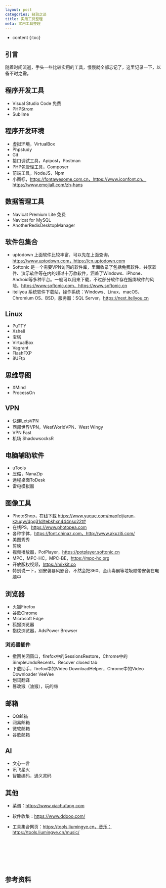 ```yaml
---
layout: post
categories: 经验之谈
title: 实用工具整理
meta: 实用工具整理
---
```

* content
{:toc}

## 引言

随着时间流逝，手头一些比较实用的工具，慢慢就全部忘记了，这里记录一下，以备不时之需。

## 程序开发工具

* Visual Studio Code 免费
* PHPStrom
* Sublime

## 程序开发环境

* 虚拟环境，VirtualBox
* Phpstudy
* Git
* 接口调试工具，Apipost，Postman
* PHP包管理工具，Composer
* 前端工具，NodeJS，Npm
* 小图标，https://fontawesome.com.cn，https://www.iconfont.cn、https://www.emojiall.com/zh-hans


## 数据管理工具

* Navicat Premium Lite 免费
* Navicat for MySQL
* AnotherRedisDesktopManager

## 软件包集合

* uptodown 上面软件比较丰富，可以先在上面查询，https://www.uptodown.com，https://cn.uptodown.com
* Softonic 是一个需要VPN访问的软件库，里面收录了包括免费软件、共享软件、演示软件等在内的超过十万款软件，涵盖了Windows、iPhone、Android等多种平台。一般可以用来下载，不过部分软件存在捆绑软件的风险。https://www.softonic.com，https://www.softonic.cn
* itellyou 系统软件下载站，操作系统：Windows、Linux、macOS、Chromium OS、BSD，服务器：SQL Server，https://next.itellyou.cn

## Linux

* PuTTY
* Xshell
* 宝塔
* VirtualBox
* Vagrant
* FlashFXP
* 8UFtp

## 思维导图

* XMind
* ProcessOn

## VPN

* 快连LetsVPN
* 西部世界VPN，WestWorldVPN、West Wingy
* VPN Fast
* 机场 ShadowsocksR

## 电脑辅助软件

* uTools
* 压缩，NanaZip
* 远程桌面ToDesk 
* 雷电模拟器

## 图像工具

* PhotoShop，在线下载 https://www.yuque.com/maofeijiarun-kzuqw/dpg31d/tebkhxn444nso22t#
* 在线PS，https://www.photopea.com
* 各种字体，https://font.chinaz.com，http://www.akuziti.com/
* 美图秀秀
* 剪映
* 视频播放器，PotPlayer，https://potplayer.softonic.cn
* MPC，MPC-HC，MPC-BE，https://mpc-hc.org
* 开放版权视频，https://mixkit.co
* 特别说一下，别安装暴风影音，不然会把360、金山毒霸等垃圾顺带安装在电脑中

## 浏览器

* 火狐Firefox
* 谷歌Chrome
* Microsoft Edge
* 狐猴浏览器
* 指纹浏览器，AdsPower Browser

### 浏览器插件

* 撤回关闭窗口，firefox中的SessionsRestore，Chrome中的SimpleUndoRecents、Recover closed tab
* 下载助手，firefox中的Video DownloadHelper，Chrome中的Video Downloader VeeVee
* 划词翻译
* 篡改猴（油猴），玩的嗨

## 邮箱

* QQ邮箱
* 网易邮箱
* 微软邮箱
* 谷歌邮箱

## AI 

* 文心一言
* 讯飞星火
* 智能编码，通义灵码

## 其他

* 菜谱：https://www.xiachufang.com

* 软件收集：https://www.ddooo.com/

* 工具集合网页：https://tools.liumingye.cn，音乐：https://tools.liumingye.cn/music/



<br/><br/><br/><br/><br/>
## 参考资料

